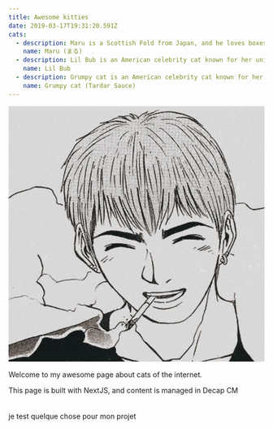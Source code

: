 ```yaml
---
title: Awesome kitties
date: 2019-03-17T19:31:20.591Z
cats:
  - description: Maru is a Scottish Fold from Japan, and he loves boxes.
    name: Maru (まる)
  - description: Lil Bub is an American celebrity cat known for her unique appearance.
    name: Lil Bub
  - description: Grumpy cat is an American celebrity cat known for her grumpy appearance.
    name: Grumpy cat (Tardar Sauce)
---
```

![](public/img/75f352ee-5484-4422-ab63-3da41c9f8b47.jpg "hahahahaha ! ")

Welcome to my awesome page about cats of the internet.

This page is built with NextJS, and content is managed in Decap CM\
\
\
je test quelque chose pour mon projet
